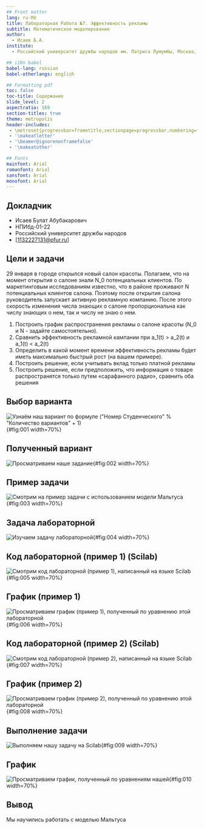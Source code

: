 ```yaml
---
## Front matter
lang: ru-RU
title: Лабораторная Работа №7. Эффективность рекламы
subtitle: Математическое моделирование
author:
  - Исаев Б.А.
institute:
  - Российский университет дружбы народов им. Патриса Лумумбы, Москва, Россия

## i18n babel
babel-lang: russian
babel-otherlangs: english

## Formatting pdf
toc: false
toc-title: Содержание
slide_level: 2
aspectratio: 169
section-titles: true
theme: metropolis
header-includes:
 - \metroset{progressbar=frametitle,sectionpage=progressbar,numbering=fraction}
 - '\makeatletter'
 - '\beamer@ignorenonframefalse'
 - '\makeatother'

## Fonts
mainfont: Arial
romanfont: Arial
sansfont: Arial
monofont: Arial
---
```



## Докладчик


  * Исаев Булат Абубакарович
  * НПИбд-01-22
  * Российский университет дружбы народов
  * [1132227131@pfur.ru]


## Цели и задачи

29 января в городе открылся новый салон красоты. Полагаем, что на момент
открытия о салоне знали N_0 потенциальных клиентов. 
По маркетинговым исследованиям известно, что в районе проживают N потенциальных клиентов салона. 
Поэтому после открытия салона руководитель запускает активную рекламную компанию. 
После этого скорость изменения числа знающих о салоне пропорциональна как числу знающих о нем, так и числу не знаю о нем.

1. Построить график распространения рекламы о салоне красоты (N_0 и N - задайте самостоятельно).
2. Сравнить эффективность рекламной кампании при a_1(t) > a_2(t) и a_1(t) < a_2(t)
3. Определить в какой момент времени эффективность рекламы будет иметь максимально быстрый рост (на вашем примере).
4. Построить решение, если учитывать вклад только платной рекламы
5. Построить решение, если предположить, что информация о товаре
распространятся только путем «сарафанного радио», сравнить оба решения


## Выбор варианта

![Узнаём наш вариант по формуле ("Номер Студенческого" % "Количество вариантов" + 1)](image/1.png){#fig:001 width=70%}


## Полученный вариант

![Просматриваем наше задание](image/2.png){#fig:002 width=70%}


## Пример задачи

![Смотрим на пример задачи с использованием модели Мальтуса](image/3.png){#fig:003 width=70%}


## Задача лабораторной

![Изучаем задачу лабораторной](image/4.png){#fig:004 width=70%}


## Код лабораторной (пример 1) (Scilab)

![Смотрим код лабораторной (пример 1), написанный на языке Scilab](image/5.png){#fig:005 width=70%}


## График (пример 1)

![Просматриваем график (пример 1), полученный по уравнению этой лабораторной](image/6.png){#fig:006 width=70%}


## Код лабораторной (пример 2) (Scilab)

![Смотрим код лабораторной (пример 2), написанный на языке Scilab](image/7.png){#fig:007 width=70%}


## График (пример 2)

![Просматриваем график (пример 2), полученный по уравнению этой лабораторной](image/8.png){#fig:008 width=70%}


## Выполнение задачи

![Выполняем нашу задачу на Scilab](image/9.png){#fig:009 width=70%}


## График

![Просматриваем график, полученный по уравнениям нашей](image/10.png){#fig:010 width=70%}


## Вывод

Мы научились работать с моделью Мальтуса
